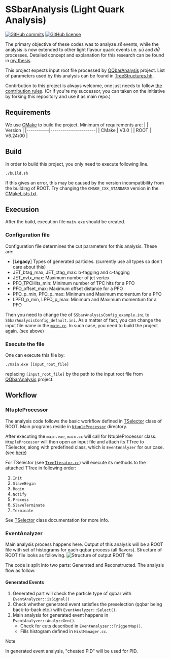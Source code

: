 # SSbarAnalysis (Light Quark Analysis)
[![GitHub commits](https://img.shields.io/github/last-commit/yuichiok/SSbarAnalysis)](https://GitHub.com/yuichiok/SSbarAnalysis/commit)
[![GitHub license](https://img.shields.io/github/license/yuichiok/SSbarAnalysis)](https://github.com/yuichiok/SSbarAnalysis/blob/main/LICENSE)
<!---![CMake](https://img.shields.io/badge/CMake-%23008FBA.svg?style=for-the-badge&logo=cmake&logoColor=white)--->

The primary objective of these codes was to analyze $s\bar{s}$ events, while the analysis is now extended to other light flavour quark events i.e. $u\bar{u}$ and $d\bar{d}$ processes. Detailed concept and explanation for this research can be found in [my thesis](https://theses.fr/2024UPASP008).

This project expects input root file processed by [QQbarAnalysis](https://github.com/QQbarAnalysis/QQbarAnalysis) project.
List of parameters used by this analysis can be found in [TreeStructures.hh](https://github.com/yuichiok/SSbarAnalysis/blob/main/SSbarLibrary/include/TreeStructures.hh).

Contirbution to this project is always welcome, one just needs to follow [the contribution rules](https://github.com/yuichiok/SSbarAnalysis/blob/main/CONTRIBUTING.md). (Or if you're my successor, you can taken on the initiative by forking this repository and use it as main repo.)

## Requirements

We use [CMake](https://cmake.org) to build the project.
Minimum of requirements are:
|           | Version              |
|-----------|----------------------|
| CMake     | V3.0                 |
| ROOT      | V6.24/00             |

## Build
In order to build this project, you only need to execute following line.
```
./build.sh
```
If this gives an error, this may be caused by the version incompatibility from the building of ROOT.
Try changing the `CMAKE_CXX_STANDARD` version in the [CMakeLists.txt](https://github.com/yuichiok/SSbarAnalysis/blob/main/CMakeLists.txt#L12-L13).

## Execusion

After the build, execution file `main.exe` should be created.

### Configuration file

Configuration file determines the cut parameters for this analysis.
These are:
 - [**Legacy**] Types of generated particles. (currently use all types so don't care about this)
 - JET_btag_max, JET_ctag_max: b-tagging and c-tagging
 - JET_nvtx_max: Maximum number of jet vertex
 - PFO_TPCHits_min: Minimum number of TPC hits for a PFO
 - PFO_offset_max: Maximum offset distance for a PFO
 - PFO_p_min, PFO_p_max: Minimum and Maximum momentum for a PFO
 - LPFO_p_min, LPFO_p_max: Minimum and Maximum momentum for a PFO

Then you need to change the of `SSbarAnalysisConfig_example.ini` to `SSbarAnalysisConfig_default.ini`.
As a matter of fact, you can change the input file name in the [`main.cc`](https://github.com/yuichiok/SSbarAnalysis/blob/main/main.cc#L42).
In such case, you need to build the project again. (see above)

### Execute the file

One can execute this file by:
```
./main.exe [input_root_file]
```
replacing `[input_root_file]` by the path to the input root file from [QQbarAnalysis](https://github.com/QQbarAnalysis/QQbarAnalysis) project.

## Workflow

### NtupleProcessor

The analysis code follows the basic workflow defined in [TSelector](https://root.cern.ch/doc/master/classTSelector.html) class of ROOT.
Main programs reside in [`NtupleProcessor`](https://github.com/yuichiok/SSbarAnalysis/tree/main/NtupleProcessor) directory.

After executing the `main.exe`, `main.cc` will call for NtupleProcessor class.
`NtupleProcessor` will then open an input file and attach its TTree to TSelector, along with predefined class, which is `EventAnalyzer` for our case. (see [here](https://github.com/yuichiok/SSbarAnalysis/blob/main/NtupleProcessor/src/NtupleProcessor.cc#L38-L39))

For TSelector (see [`TreeIterator.cc`](https://github.com/yuichiok/SSbarAnalysis/blob/main/NtupleProcessor/src/TreeIterator.cc)) will execute its methods to the attached TTree in following order:

 1. `Init`
 2. `SlaveBegin`
 3. `Begin`
 4. `Notify`
 5. `Process`
 6. `SlaveTerminate`
 7. `Terminate`

 See [TSelector](https://root.cern.ch/doc/master/classTSelector.html) class documentation for more info.

 ### EventAnalyzer

 Main analysis process happens here.
 Output of this analysis will be a ROOT file with set of histograms for each qqbar process (all flavors). Structure of ROOT file looks as following.
 ![Structure of output ROOT file](https://github.com/yuichiok/SSbarAnalysis/blob/main/misc/rootbrowse_histograms.png?raw=true)
 
 The code is split into two parts: Generated and Reconstructed.
 The analysis flow as follow:
 
#### Generated Events
 1. Generated part will check the particle type of qqbar with `EventAnalyzer::isSignal()`
 2. Check whether generated event satisfies the preselection (qqbar being back-to-back etc.) with `EventAnalyzer::Select()`.
 3. Main analysis for generated event happens in `EventAnalyzer::AnalyzeGen()`.
    - Check for cuts described in `EventAnalyzer::TriggerMap()`.
    - Fills histogram defined in `HistManager.cc`.
> [!NOTE]
> In generated event analysis, "cheated PID" will be used for PID.
